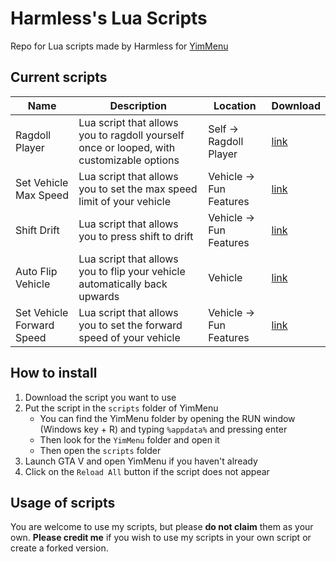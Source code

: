 # Harmless's Lua Scripts

Repo for Lua scripts made by Harmless for [YimMenu](https://github.com/YimMenu/YimMenu/)

## Current scripts

| Name | Description | Location | Download |
| ----------- | ----------- | ----------- | ----------- |
| Ragdoll Player | Lua script that allows you to ragdoll yourself once or looped, with customizable options | Self -> Ragdoll Player | [link](https://github.com/Harmless05/harmless-lua/blob/main/Scripts/Self/ragdoll-player.lua) |
| Set Vehicle Max Speed | Lua script that allows you to set the max speed limit of your vehicle | Vehicle -> Fun Features | [link](https://github.com/Harmless05/harmless-lua/blob/main/Scripts/Vehicle/set-veh-max-speed.lua) |
| Shift Drift | Lua script that allows you to press shift to drift | Vehicle -> Fun Features | [link](https://github.com/Harmless05/harmless-lua/blob/main/Scripts/Vehicle/shift-drift.lua) |
| Auto Flip Vehicle | Lua script that allows you to flip your vehicle automatically back upwards | Vehicle | [link](https://github.com/Harmless05/harmless-lua/blob/main/Scripts/Vehicle/auto-flip-vehicle.lua) |
| Set Vehicle Forward Speed | Lua script that allows you to set the forward speed of your vehicle | Vehicle -> Fun Features | [link](https://github.com/Harmless05/harmless-lua/blob/main/Scripts/Vehicle/veh-forward-speed.lua) |

## How to install

1. Download the script you want to use
2. Put the script in the `scripts` folder of YimMenu
    - You can find the YimMenu folder by opening the RUN window (Windows key + R) and typing `%appdata%` and pressing enter
    - Then look for the `YimMenu` folder and open it
    - Then open the `scripts` folder
3. Launch GTA V and open YimMenu if you haven't already
4. Click on the `Reload All` button if the script does not appear

## Usage of scripts

You are welcome to use my scripts, but please **do not claim** them as your own. **Please credit me** if you wish to use my scripts in your own script or create a forked version.

